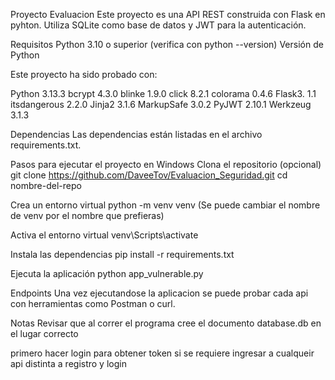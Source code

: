 Proyecto Evaluacion
Este proyecto es una API REST construida con Flask en pyhton. Utiliza SQLite como base de datos y JWT para la autenticación.

Requisitos
Python 3.10 o superior (verifica con python --version)
Versión de Python

Este proyecto ha sido probado con:

Python 3.13.3
bcrypt 4.3.0
blinke 1.9.0
click 8.2.1
colorama 0.4.6
Flask3. 1.1
itsdangerous 2.2.0
Jinja2 3.1.6
MarkupSafe 3.0.2
PyJWT 2.10.1
Werkzeug 3.1.3


Dependencias
Las dependencias están listadas en el archivo requirements.txt.

Pasos para ejecutar el proyecto en Windows
Clona el repositorio (opcional)
git clone https://github.com/DaveeTov/Evaluacion_Seguridad.git cd nombre-del-repo

Crea un entorno virtual
python -m venv venv (Se puede cambiar el nombre de venv por el nombre que prefieras)

Activa el entorno virtual
venv\Scripts\activate

Instala las dependencias
pip install -r requirements.txt

Ejecuta la aplicación
python app_vulnerable.py

Endpoints
Una vez ejecutandose la aplicacion se puede probar cada api con herramientas como Postman o curl.

Notas
Revisar que al correr el programa cree el documento database.db en el lugar correcto 

primero hacer login para obtener token si se requiere ingresar a cualqueir api distinta a registro y login
